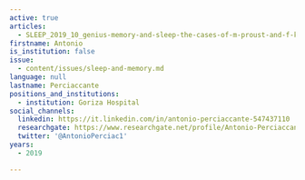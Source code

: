```yaml
---
active: true
articles:
  - SLEEP_2019_10_genius-memory-and-sleep-the-cases-of-m-proust-and-f-kafka
firstname: Antonio
is_institution: false
issue:
  - content/issues/sleep-and-memory.md
language: null
lastname: Perciaccante
positions_and_institutions:
  - institution: Goriza Hospital
social_channels:
  linkedin: https://it.linkedin.com/in/antonio-perciaccante-547437110
  researchgate: https://www.researchgate.net/profile/Antonio-Perciaccante
  twitter: '@AntonioPerciac1'
years:
  - 2019

---
```


